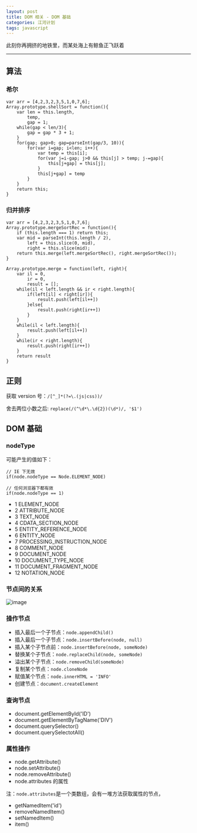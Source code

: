 ```yaml
---
layout: post
title: DOM 相关 - DOM 基础
categories: 江河计划
tags: javascript
---
```


此刻你再拥挤的地铁里，而某处海上有鲸鱼正飞跃着

<!--more-->

* * *

## 算法
### 希尔

    var arr = [4,2,3,2,3,5,1,0,7,6];
    Array.prototype.shellSort = function(){
        var len = this.length,
            temp,
            gap = 1;
        while(gap < len/3){
            gap = gap * 3 + 1;
        }
        for(gap; gap>0; gap=parseInt(gap/3, 10)){
            for(var i=gap; i<len; i++){
                var temp = this[i];
                for(var j=i-gap; j>0 && this[j] > temp; j-=gap){
                    this[j+gap] = this[j];
                }
                this[j+gap] = temp
            }
        }
        return this;
    }
    
### 归并排序

    var arr = [4,2,3,2,3,5,1,0,7,6];
    Array.prototype.mergeSortRec = function(){
        if (this.length === 1) return this;
        var mid = parseInt(this.length / 2),
            left = this.slice(0, mid),
            right = this.slice(mid);
        return this.merge(left.mergeSortRec(), right.mergeSortRec());
    }
    
    Array.prototype.merge = function(left, right){
        var il = 0,
            ir = 0,
            result = [];
        while(il < left.length && ir < right.length){
            if(left[il] < right[ir]){
                result.push(left[il++])
            }else{
                result.push(right[ir++])
            }
        }
        while(il < left.length){
            result.push(left[il++])
        }
        while(ir < right.length){
            result.push(right[ir++])
        }
        return result
    }
    
## 正则

获取 version 号：`/[^_]*(?=\.(js|css))/`

舍去两位小数之后: `replace(/(^\d*\.\d{2})(\d*)/, '$1')`

## DOM 基础

### nodeType 

可能产生的值如下：

    // IE 下无效
    if(node.nodeType == Node.ELEMENT_NODE)

    // 任何浏览器下都有效
    if(node.nodeType == 1)

- 1	ELEMENT_NODE
- 2	ATTRIBUTE_NODE
- 3	TEXT_NODE
- 4	CDATA_SECTION_NODE
- 5	ENTITY_REFERENCE_NODE
- 6	ENTITY_NODE
- 7	PROCESSING_INSTRUCTION_NODE
- 8	COMMENT_NODE
- 9	DOCUMENT_NODE
- 10	DOCUMENT_TYPE_NODE
- 11	DOCUMENT_FRAGMENT_NODE
- 12	NOTATION_NODE

### 节点间的关系

![image](http://img0.ph.126.net/kI4w2LKrHIQ-Al5fQZSRZg==/2479231594884663140.jpg)

### 操作节点

- 插入最后一个子节点：`node.appendChild()`
- 插入最后一个子节点：`node.insertBefore(node, null)`
- 插入某个子节点前：`node.insertBefore(node, someNode)`
- 替换某个子节点：`node.replaceChild(node, someNode)`
- 溢出某个子节点：`node.removeChild(someNode)`
- 复制某个节点：`node.cloneNode`
- 赋值某个节点：`node.innerHTML = 'INFO'`
- 创建节点：`document.createElement`

### 查询节点

- document.getElementById('ID')
- document.getElementByTagName('DIV')
- document.querySelector()
- document.querySelectotAll()

### 属性操作

- node.getAttribute()
- node.setAttribute()
- node.removeAttribute()
- node.attributes 的属性

注：`node.attributes`是一个类数组，会有一堆方法获取属性的节点，
- getNamedItem('id')
- removeNamedItem()
- setNamedItem()
- item()